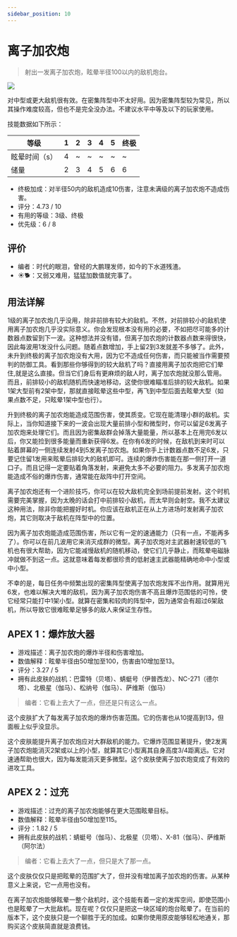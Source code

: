 ```yaml
---
sidebar_position: 10
---
```


# 离子加农炮

> 射出一发离子加农炮，眩晕半径100以内的敌机炮台。

<img src="/terms/ic.png" style={{zoom:1.25}}/>

对中型或更大敌机很有效。在密集阵型中不太好用。因为密集阵型较为常见，所以其操作难度较高，但也不是完全没办法。不建议水平中等及以下的玩家使用。

技能数据如下所示：

| 等级          | 1    | 2    | 3    | 4    | 5    | 终极 |
| ------------- | ---- | ---- | ---- | ---- | ---- | ---- |
| 眩晕时间（s） | 4    | ~    | ~    | ~    | ~    | ~    |
| 储量          | 2    | 3    | 4    | 5    | 6    | 6    |

- 终极加成：对半径50内的敌机造成10伤害，注意未满级的离子加农炮不造成伤害。
- 评分：4.73 / 10
- 有用的等级：3级、终极
- 优先级：6 / 8

## 评价

- 编者：时代的眼泪，曾经的大鹏理发师，如今的下水道残渣。
- ☀🐕：又弱又难用，猛猛加数值就完事了。

## 用法详解

1级的离子加农炮几乎没用，除非前排有较大的敌机。不然，对前排较小的敌机使用离子加农炮几乎没实际意义。你会发现根本没有用的必要，不如把尽可能多的计数器点数留到下一波。这种想法并没有错，但离子加农炮的计数器点数来得很快，因此每波用1发没什么问题。随着点数增加，手上留2到3发就差不多够了。此外，未升到终极的离子加农炮没有大用，因为它不造成任何伤害，而只能被当作需要预判的防御工具。看到那些你够得到的较大敌机了吗？直接用离子加农炮把它们晕住,就是这么直接。但当它们身后有更麻烦的敌人时，离子加农炮就没那么管用。而且，前排较小的敌机随机而快速地移动，这使你很难瞄准后排的较大敌机。如果1架大型前有2架中型，那就直接眩晕这些中型，再飞到中型后面去眩晕大型（如果点数不足，只眩晕1架中型也行）。

升到终极的离子加农炮能造成范围伤害，使其质变。它现在能清理小群的敌机。实际上，当你知道接下来的一波会出现大量前排小型和微型时，你可以留足6发离子加农炮来处理它们。而且因为密集敌群会掉落大量能量，所以基本上在用完6发以后，你又能捡到很多能量而重新获得6发。在你有6发的时候，在敌机到来时可以贴着屏幕的一侧连续发射4到5发离子加农炮。如果你手上计数器点数不足6发，只要记住留1发用来眩晕后排较大的敌机即可。连续的爆炸伤害能在那一侧打开一道口子。而且记得一定要贴着角落发射，来避免太多不必要的阻力。多发离子加农炮能造成不俗的爆炸伤害，通常能在敌阵中打开空间。

离子加农炮还有一个进阶技巧，你可以在较大敌机完全到场前提前发射。这个时机需要完美掌握，因为太晚的话会打中前排较小敌机，而太早则会射空。我不太建议这种用法，除非你能把握好时机。你应该在敌机正在从上方进场时发射离子加农炮，其它则取决于敌机在阵型中的位置。

因为离子加农炮能造成范围伤害，所以它有一定的速通能力（只有一点，不能再多了）。你可以在前几波用它来消灭成群的微型。离子加农炮对主武器射速较低的飞机也有很大帮助，因为它能减慢敌机的随机移动，使它们几乎静止，而眩晕电磁脉冲就做不到这一点。这就意味着每发都很珍贵的低射速主武器能精确地命中小型或中小型。

不幸的是，每日任务中频繁出现的密集阵型使离子加农炮发挥不出作用。就算用光6发，也难以解决大堆的敌机，因为离子加农炮伤害不高且爆炸范围低的可怜，使它经常只能打中1架小型。就算在密集和较肉的阵型中，因为通常会有超过6架敌机，所以导致它很难眩晕足够多的敌人来保证生存性。

## APEX 1：爆炸放大器

- 游戏描述：离子加农炮的爆炸半径和伤害增加。
- 数值解释：眩晕半径由50增加至100，伤害由10增加至13。
- 评分：3.27 / 5
- 拥有此皮肤的战机：巴雷特（贝塔）、蜻蜓号（伊普西龙）、NC-271（德尔塔）、北极星（伽马）、松纳号（伽马）、萨维斯（伽马）

> 编者：它看上去大了一点，但还是只有这么一点。

这个皮肤扩大了每发离子加农炮的爆炸伤害范围。它的伤害也从10提高到13，但面板上似乎没显示。

这个皮肤能提升离子加农炮应对大群敌机的能力。它爆炸范围显著提升，使2发离子加农炮能消灭2架或以上的小型，就算其它小型离其自身高度3/4距离远。它对速通帮助也很大，因为每发能消灭更多微型。这个皮肤使离子加农炮变成了有效的进攻工具。

## APEX 2：过充

- 游戏描述：过充的离子加农炮能够在更大范围眩晕目标。
- 数值解释：眩晕半径由50增加至115。
- 评分：1.82 / 5
- 拥有此皮肤的战机：蜻蜓号（伽马）、北极星（贝塔）、X-81（伽马）、萨维斯（阿尔法）

> 编者：它看上去大了一点，但只是大了那一点。

这个皮肤仅仅只是把眩晕的范围扩大了，但并没有增加离子加农炮的伤害。从某种意义上来说，它一点用也没有。

在离子加农炮能够眩晕一整个敌机时，这个技能有着一定的发挥空间，即使范围小也是眩晕了一大批敌机。现在呢？仅仅只是把这一块区域的炮台眩晕了。在当前的版本下，这个皮肤只是一个聊胜于无的加成。如果你使用原皮能够轻松地通关，那购买这个皮肤简直就是浪费钱。